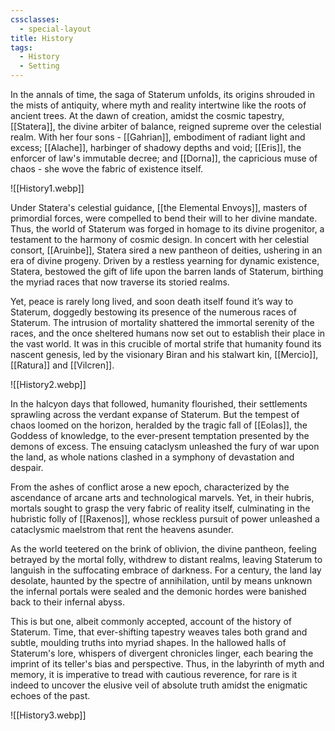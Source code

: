 ```yaml
---
cssclasses:
  - special-layout
title: History
tags:
  - History
  - Setting
---
```

In the annals of time, the saga of Staterum unfolds, its origins shrouded in the mists of antiquity, where myth and reality intertwine like the roots of ancient trees. At the dawn of creation, amidst the cosmic tapestry, [[Statera]], the divine arbiter of balance, reigned supreme over the celestial realm. With her four sons - [[Gahrian]], embodiment of radiant light and excess; [[Alache]], harbinger of shadowy depths and void; [[Eris]], the enforcer of law's immutable decree; and [[Dorna]], the capricious muse of chaos - she wove the fabric of existence itself. 

![[History1.webp]]

Under Statera's celestial guidance, [[the Elemental Envoys]], masters of primordial forces, were compelled to bend their will to her divine mandate. Thus, the world of Staterum was forged in homage to its divine progenitor, a testament to the harmony of cosmic design. In concert with her celestial consort, [[Aruinbe]], Statera sired a new pantheon of deities, ushering in an era of divine progeny. Driven by a restless yearning for dynamic existence, Statera, bestowed the gift of life upon the barren lands of Staterum, birthing the myriad races that now traverse its storied realms.

Yet, peace is rarely long lived, and soon death itself found it’s way to Staterum, doggedly bestowing its presence of the numerous races of Staterum. The intrusion of mortality shattered the immortal serenity of the races, and the once sheltered humans now set out to establish their place in the vast world. It was in this crucible of mortal strife that humanity found its nascent genesis, led by the visionary Biran and his stalwart kin, [[Mercio]], [[Ratura]] and [[Vilcren]].

![[History2.webp]]

In the halcyon days that followed, humanity flourished, their settlements sprawling across the verdant expanse of Staterum. But the tempest of chaos loomed on the horizon, heralded by the tragic fall of [[Eolas]], the Goddess of knowledge, to the ever-present temptation presented by the demons of excess. The ensuing cataclysm unleashed the fury of war upon the land, as whole nations clashed in a symphony of devastation and despair.

From the ashes of conflict arose a new epoch, characterized by the ascendance of arcane arts and technological marvels. Yet, in their hubris, mortals sought to grasp the very fabric of reality itself, culminating in the hubristic folly of [[Raxenos]], whose reckless pursuit of power unleashed a cataclysmic maelstrom that rent the heavens asunder.

As the world teetered on the brink of oblivion, the divine pantheon, feeling betrayed by the mortal folly, withdrew to distant realms, leaving Staterum to languish in the suffocating embrace of darkness. For a century, the land lay desolate, haunted by the spectre of annihilation, until by means unknown the infernal portals were sealed and the demonic hordes were banished back to their infernal abyss.

This is but one, albeit commonly accepted, account of the history of Staterum. Time, that ever-shifting tapestry weaves tales both grand and subtle, moulding truths into myriad shapes. In the hallowed halls of Staterum's lore, whispers of divergent chronicles linger, each bearing the imprint of its teller's bias and perspective. Thus, in the labyrinth of myth and memory, it is imperative to tread with cautious reverence, for rare is it indeed to uncover the elusive veil of absolute truth amidst the enigmatic echoes of the past.

![[History3.webp]]
